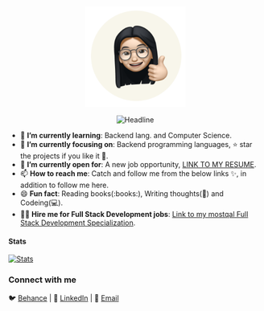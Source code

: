 <p align="center">
    <img width="200" src="https://github.com/Kathryn-Jie/Kathryn-Jie/blob/main/kathryn.png">
</p>

<div align="center">
        <img src="https://readme-typing-svg.herokuapp.com?lines=Hi+there++%F0%9F%91%8B%2C+I+am+Manar+Abedelhadi;Senior+Frontend+developer+%E2%AD%90;Junior+backend+developer+%E2%AD%90;I+work+as+a+freelancer+%F0%9F%92%BB;E-business+graduate+%F0%9F%8E%93" alt="Headline" width="400"/>
 </div>
 
<div>
        <ul>
            <li>🌱 <b>I’m currently learning</b>: Backend lang. and Computer Science.</li>
            <li>🎯 <b>I’m currently focusing on</b>: Backend programming languages, ⭐️ star the projects if you like it 🤩.</li>
            <li>🤔 <b>I’m currently open for</b>: A new job opportunity, <a href="https://docs.google.com/document/d/17mvt6GPiAzM5KGJlNZPrtBI27fCITcmWR-kmh4XCrgs/edit?usp=sharing">LINK TO MY RESUME</a>.</li>
            <li>📫 <b>How to reach me</b>: Catch and follow me from the below links ✨, in addition to follow me here.</li>
            <li>😄 <b>Fun fact</b>: Reading books(:books:), Writing thoughts(📝) and Codeing(💻).</li>
            <li>👨‍💻 <b>Hire me for Full Stack Development jobs</b>: <a href="https://mostaql.com/u/ManarAbed2001">Link to my mostqal Full Stack Development Specialization</a>.</li>
        </ul>
</div>


 #### Stats
[![Stats](https://github-readme-stats.vercel.app/api?username=blue-1ms)](https://github.com/blue-1ms)

### Connect with me
🐦 [Behance](https://www.behance.net/manarabdalhdi) | 💼 [LinkedIn](https://www.linkedin.com/in/manar-abed/) | 📧 [Email](mailto:manarabed333@gmail.com)
  
<!--
**manar-abed/manar-abed** is a ✨ _special_ ✨ repository because its `README.md` (this file) appears on your GitHub profile.

Here are some ideas to get you started:

- 🔭 I’m currently working on ...
- 🌱 I’m currently learning ...
- 👯 I’m looking to collaborate on ...
- 🤔 I’m looking for help with ...
- 💬 Ask me about ...
- 📫 How to reach me: ...
- 😄 Pronouns: ...
- ⚡ Fun fact: ...
-->

